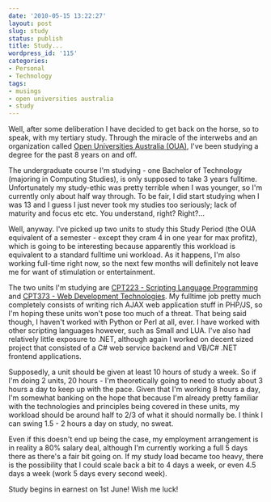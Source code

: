 ```yaml
---
date: '2010-05-15 13:22:27'
layout: post
slug: study
status: publish
title: Study...
wordpress_id: '115'
categories:
- Personal
- Technology
tags:
- musings
- open universities australia
- study
---
```


Well, after some deliberation I have decided to get back on the horse, so to speak, with my tertiary study. Through the miracle of the interwebs and an organization called [Open Universities Australia (OUA)](http://www.open.edu.au/), I've been studying a degree for the past 8 years on and off.

The undergraduate course I'm studying - one Bachelor of Technology (majoring in Computing Studies), is only supposed to take 3 years fulltime. Unfortunately my study-ethic was pretty terrible when I was younger, so I'm currently only about half way through. To be fair, I did start studying when I was 13 and I guess I just never took my studies too seriously; lack of maturity and focus etc etc. You understand, right? Right?...

Well, anyway. I've picked up two units to study this Study Period (the OUA equivalent of a semester - except they cram 4 in one year for max profitz), which is going to be interesting because apparently this workload is equivalent to a standard fulltime uni workload. As it happens, I'm also working full-time right now, so the next few months will definitely not leave me for want of stimulation or entertainment.

The two units I'm studying are [CPT223 - Scripting Language Programming](https://www.open.edu.au/wps/portal/oua/what-study/unit?ouaYear=2010&ouaUnitCode=CPT223&ouaOrigin=SearchResults) and [CPT373 - Web Development Technologies](https://www.open.edu.au/wps/portal/oua/what-study/unit?ouaYear=2010&ouaUnitCode=CPT373&ouaOrigin=SearchResults). My fulltime job pretty much completely consists of writing rich AJAX web application stuff in PHP/JS, so I'm hoping these units won't pose too much of a threat. That being said though, I haven't worked with Python or Perl at all, ever. I have worked with other scripting languages however, such as Small and LUA. I've also had relatively little exposure to .NET, although again I worked on decent sized project that consisted of a C# web service backend and VB/C# .NET frontend applications.

Supposedly, a unit should be given at least 10 hours of study a week. So if I'm doing 2 units, 20 hours - I'm theoretically going to need to study about 3 hours a day to keep up with the pace. Given that I'm working 8 hours a day, I'm somewhat banking on the hope that because I'm already pretty familiar with the technologies and principles being covered in these units, my workload should be around half to 2/3 of what it should normally be. I think I can swing 1.5 - 2 hours a day on study, no sweat.

Even if this doesn't end up being the case, my employment arrangement is in reality a 80% salary deal, although I'm currently working a full 5 days there as there's a fair bit going on. If my study load became too heavy, there is the possibility that I could scale back a bit to 4 days a week, or even 4.5 days a week (work 5 days every second week).

Study begins in earnest on 1st June! Wish me luck!
